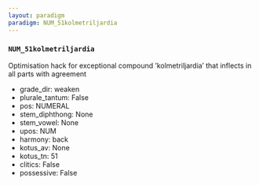 ```yaml
---
layout: paradigm
paradigm: NUM_51kolmetriljardia
---
```

### ` NUM_51kolmetriljardia `

Optimisation hack for exceptional compound ’kolmetriljardia’ that inflects in all parts with agreement
* grade_dir: weaken
* plurale_tantum: False
* pos: NUMERAL
* stem_diphthong: None
* stem_vowel: None
* upos: NUM
* harmony: back
* kotus_av: None
* kotus_tn: 51
* clitics: False
* possessive: False
